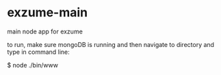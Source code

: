 # exzume-main
main node app for exzume

to run, make sure mongoDB is running and then navigate to directory and type in command line:

$ node ./bin/www
